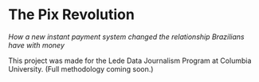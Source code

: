 # The Pix Revolution
_How a new instant payment system changed the relationship Brazilians have with money_

This project was made for the Lede Data Journalism Program at Columbia University.
(Full methodology coming soon.)
